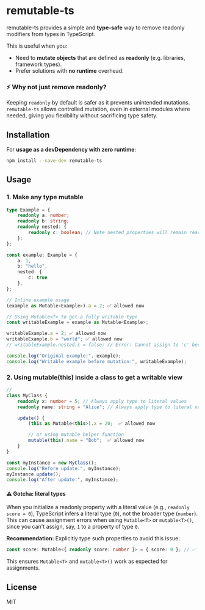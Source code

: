 # remutable-ts

remutable-ts provides a simple and **type-safe** way to remove readonly
modifiers from types in TypeScript.

This is useful when you:

- Need to **mutate objects** that are defined as **readonly** (e.g. libraries,
  framework types).
- Prefer solutions with **no runtime** overhead.

### ⚡ Why not just remove readonly?

Keeping `readonly` by default is safer as it prevents unintended mutations.
`remutable-ts` allows controlled mutation, even in external modules where
needed, giving you flexibility without sacrificing type safety.

## Installation

For **usage as a devDependency with zero runtime**:

```bash
npm install --save-dev remutable-ts
```

## Usage

### 1. Make any type mutable

```typescript
type Example = {
	readonly a: number;
	readonly b: string;
	readonly nested: {
		readonly c: boolean; // Note nested properties will remain readonly
	};
};

const example: Example = {
	a: 1,
	b: "hello",
	nested: {
		c: true
	},
};

// Inline example usage
(example as Mutable<Example>).a = 2; ✅ allowed now

// Using Mutable<T> to get a fully writable type
const writableExample = example as Mutable<Example>;

writableExample.a = 2; ✅ allowed now
writableExample.b = "world"; ✅ allowed now
// writableExample.nested.c = false; // Error: Cannot assign to 'c' because it remains a read-only property.

console.log("Original example:", example);
console.log("Writable example before mutation:", writableExample);
```

### 2. Using mutable(this) inside a class to get a writable view

```typescript
// 
class MyClass {
	readonly x: number = 5; // Always apply type to literal values
	readonly name: string = "Alice"; // Always apply type to literal values

	update() {
		(this as Mutable<this>).x = 20;  ✅ allowed now

		// or using mutable helper function
		mutable(this).name = "Bob";  ✅ allowed now
	}
}

const myInstance = new MyClass();
console.log("Before update:", myInstance);
myInstance.update();
console.log("After update:", myInstance);
```

#### ⚠️ Gotcha: literal types

When you initialize a readonly property with a literal value (e.g.,
`readonly score = 0`), TypeScript infers a literal type (`0`), not the broader
type (`number`). This can cause assignment errors when using `Mutable<T>` or
`mutable<T>()`, since you can't assign, say, `1` to a property of type `0`.

**Recommendation:** Explicitly type such properties to avoid this issue:

```typescript
const score: Mutable<{ readonly score: number }> = { score: 0 }; // ✅ Use an explicit type
```

This ensures `Mutable<T>` and `mutable<T>()` work as expected for assignments.

## License

MIT
